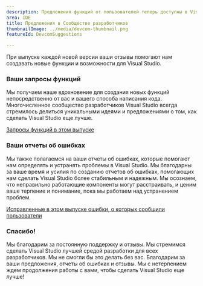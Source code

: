 ```yaml
---
description: Предложения функций от пользователей теперь доступны в Visual Studio!
area: IDE
title: Предложения в Сообществе разработчиков
thumbnailImage: ../media/devcom-thumbnail.png
featureId: DevcomSuggestions

---
```



При выпуске каждой новой версии ваши отзывы помогают нам создавать новые функции и возможности для Visual Studio.

### Ваши запросы функций
Мы получаем наше вдохновение для создания новых функций непосредственно от вас и вашего способа написания кода. Многочисленное сообщество разработчиков Visual Studio всегда стремилось делиться уникальными идеями и предложениями о том, как сделать Visual Studio еще лучше.

[Запросы функций в этом выпуске](https://developercommunity.visualstudio.com/VisualStudio?q=%5BFixed+in%3A+Visual+Studio+2022+version+17.14%5D&ftype=idea&fTime=allTime)

### Ваши отчеты об ошибках
Мы также полагаемся на ваши отчеты об ошибках, которые помогают нам определять и устранять проблемы в Visual Studio. Мы благодарны за ваше время и усилия по созданию отчетов об ошибках, помогающих нам сделать Visual Studio более стабильным и надежным. Мы осознаем, что неправильно работающие компоненты могут расстраивать, и ценим ваше терпение и понимание, пока мы работаем над устранением проблем.

[Исправленные в этом выпуске ошибки, о которых сообщили пользователи](https://developercommunity.visualstudio.com/VisualStudio?q=%5BFixed+in%3A+Visual+Studio+2022+version+17.14%5D&ftype=problem&fTime=allTime)

### Спасибо!
Мы благодарим за постоянную поддержку и отзывы. Мы стремимся сделать Visual Studio лучшей средой разработки для всех разработчиков. Мы не смогли бы это делать без вас. Благодарим за ваши предложения, отчеты об ошибках и отзывы. Мы с нетерпением ждем продолжения работы с вами, чтобы сделать Visual Studio еще лучше!

